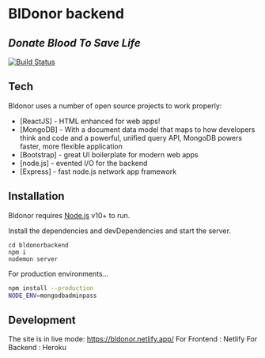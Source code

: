 # BlDonor backend 
## _Donate Blood To Save Life_


[![Build Status](https://travis-ci.org/joemccann/dillinger.svg?branch=master)](https://travis-ci.org/joemccann/dillinger)

## Tech

Bldonor uses a number of open source projects to work properly:

- [ReactJS] - HTML enhanced for web apps!
- [MongoDB] - With a document data model that maps to how developers think and code and a powerful, unified query API, MongoDB powers faster, more flexible application
- [Bootstrap] - great UI boilerplate for modern web apps
- [node.js] - evented I/O for the backend
- [Express] - fast node.js network app framework


## Installation

Bldonor requires [Node.js](https://nodejs.org/) v10+ to run.

Install the dependencies and devDependencies and start the server.

```
cd bldonorbackend
npm i
nodemon server
```

For production environments...

```sh
npm install --production
NODE_ENV=mongodbadminpass
```

## Development

The site is in live mode: https://bldonor.netlify.app/
For Frontend : Netlify
For Backend : Heroku


